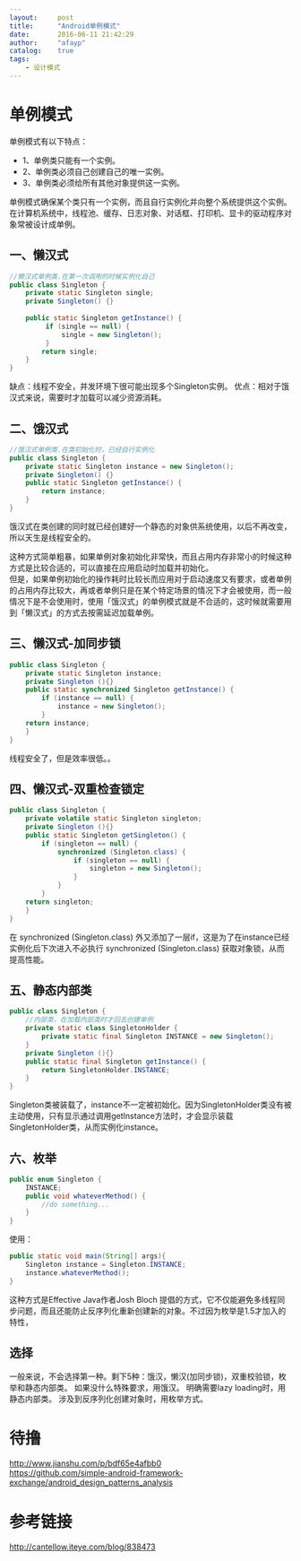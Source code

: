 ```yaml
---
layout:     post
title:      "Android单例模式"
date:       2016-06-11 21:42:29
author:     "afayp"
catalog:    true
tags:
    - 设计模式
---
```




# 单例模式

<!--more-->


单例模式有以下特点：

- 1、单例类只能有一个实例。
- 2、单例类必须自己创建自己的唯一实例。
- 3、单例类必须给所有其他对象提供这一实例。

单例模式确保某个类只有一个实例，而且自行实例化并向整个系统提供这个实例。在计算机系统中，线程池、缓存、日志对象、对话框、打印机、显卡的驱动程序对象常被设计成单例。

## 一、懒汉式

```java
//懒汉式单例类.在第一次调用的时候实例化自己   
public class Singleton {  
	private static Singleton single; 
    private Singleton() {}  
    
    public static Singleton getInstance() {  
         if (single == null) {    
             single = new Singleton();  
         }    
        return single;  
    }  
}  
```

缺点：线程不安全，并发环境下很可能出现多个Singleton实例。
优点：相对于饿汉式来说，需要时才加载可以减少资源消耗。


## 二、饿汉式

```java
//饿汉式单例类.在类初始化时，已经自行实例化   
public class Singleton {  
	private static Singleton instance = new Singleton();
    private Singleton() {}       
    public static Singleton getInstance() {  
        return instance;  
    }  
}  
```

饿汉式在类创建的同时就已经创建好一个静态的对象供系统使用，以后不再改变，所以天生是线程安全的。  

这种方式简单粗暴，如果单例对象初始化非常快，而且占用内存非常小的时候这种方式是比较合适的，可以直接在应用启动时加载并初始化。  
但是，如果单例初始化的操作耗时比较长而应用对于启动速度又有要求，或者单例的占用内存比较大，再或者单例只是在某个特定场景的情况下才会被使用，而一般情况下是不会使用时，使用「饿汉式」的单例模式就是不合适的，这时候就需要用到「懒汉式」的方式去按需延迟加载单例。

## 三、懒汉式-加同步锁

```java
public class Singleton {  
    private static Singleton instance;  
    private Singleton (){}  
    public static synchronized Singleton getInstance() {  
	    if (instance == null) {  
	        instance = new Singleton();  
	    }  
    return instance;  
    }  
}  
```
线程安全了，但是效率很低。。


## 四、懒汉式-双重检查锁定

```java
public class Singleton {  
    private volatile static Singleton singleton;  
    private Singleton (){}  
    public static Singleton getSingleton() {  
	    if (singleton == null) {  
	        synchronized (Singleton.class) {  
		        if (singleton == null) {  
		            singleton = new Singleton();  
		        }  
	        }  
	    }  
    return singleton;  
    }  
}
```
在 synchronized (Singleton.class) 外又添加了一层if，这是为了在instance已经实例化后下次进入不必执行 synchronized (Singleton.class) 获取对象锁，从而提高性能。

## 五、静态内部类

```java
public class Singleton {  
	//内部类，在加载内部类时才回去创建单例
    private static class SingletonHolder {  
    	private static final Singleton INSTANCE = new Singleton();  
    }  
    private Singleton (){}  
    public static final Singleton getInstance() {  
    	return SingletonHolder.INSTANCE;  
    }  
}  
```

Singleton类被装载了，instance不一定被初始化。因为SingletonHolder类没有被主动使用，只有显示通过调用getInstance方法时，才会显示装载SingletonHolder类，从而实例化instance。

## 六、枚举

```java
public enum Singleton {  
    INSTANCE;  
    public void whateverMethod() {
		//do something...  
    }  
}  
```

使用：

```java
public static void main(String[] args){
	Singleton instance = Singleton.INSTANCE;
	instance.whateverMethod();	
}


```

这种方式是Effective Java作者Josh Bloch 提倡的方式，它不仅能避免多线程同步问题，而且还能防止反序列化重新创建新的对象。不过因为枚举是1.5才加入的特性，


## 选择
一般来说，不会选择第一种。剩下5种：饿汉，懒汉(加同步锁)，双重校验锁，枚举和静态内部类。
如果没什么特殊要求，用饿汉。
明确需要lazy loading时，用静态内部类。
涉及到反序列化创建对象时，用枚举方式。



# 待撸

<http://www.jianshu.com/p/bdf65e4afbb0>  
<https://github.com/simple-android-framework-exchange/android_design_patterns_analysis>

# 参考链接

<http://cantellow.iteye.com/blog/838473>